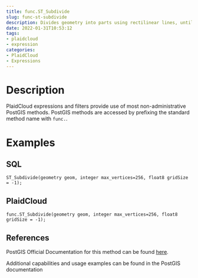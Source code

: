 ```yaml
---
title: func.ST_Subdivide
slug: func-st-subdivide
description: Divides geometry into parts using rectilinear lines, until each part can be represented using no more than max_vertices
date: 2022-01-31T10:53:12
tags:
- plaidcloud
- expression
categories:
- PlaidCloud
- Expressions
---
```



# Description


PlaidCloud expressions and filters provide use of most non-administrative PostGIS methods. PostGIS methods are accessed by prefixing the standard method name with `func.`.



# Examples


## SQL



```
ST_Subdivide(geometry geom, integer max_vertices=256, float8 gridSize = -1);
```


## PlaidCloud



```
func.ST_Subdivide(geometry geom, integer max_vertices=256, float8 gridSize = -1);
```


## References


PostGIS Official Documentation for this method can be found [here](https://postgis.net/docs/manual-3.1/ST_Subdivide.html).



Additional capabilities and usage examples can be found in the PostGIS documentation


